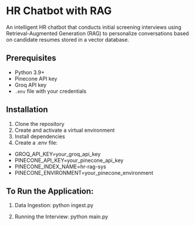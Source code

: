 # **HR Chatbot with RAG**  
An intelligent HR chatbot that conducts initial screening interviews using Retrieval-Augmented Generation (RAG) to personalize conversations based on candidate resumes stored in a vector database.

## **Prerequisites** 
- Python 3.9+  
- Pinecone API key  
- Groq API key  
- `.env` file with your credentials

## **Installation**
1. Clone the repository
2. Create and activate a virtual environment
3. Install dependencies
4. Create a .env file:
  - GROQ_API_KEY=your_groq_api_key
  - PINECONE_API_KEY=your_pinecone_api_key
  - PINECONE_INDEX_NAME=hr-rag-sys
  - PINECONE_ENVIRONMENT=your_pinecone_environment


## **To Run the Application:**
1. Data Ingestion:
python ingest.py

2. Running the Interview:
python main.py


